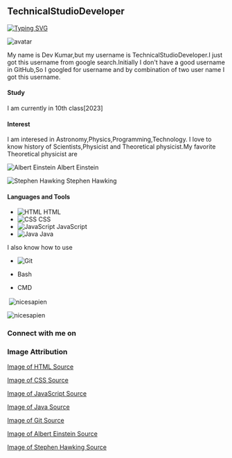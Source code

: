 ## TechnicalStudioDeveloper

[![Typing SVG](https://readme-typing-svg.herokuapp.com?color=36BCF7FF&lines=Hi%2C+my+name+is+Dev+Kumar;I+live+in+India;I+can+speak+Hindi,and+English)](https://git.io/typing-svg)

![avatar](https://images.weserv.nl/?url=https://github.com/TechnicalStudioDeveloper.png?v=4&h=300&w=300&fit=cover&mask=circle&maxage=7d)

My name is Dev Kumar,but my username is TechnicalStudioDeveloper.I just got this username from google search.Initially I don't have a good username in GitHub,So I googled for username and by combination of two user name I got this username.

#### Study
I am currently in 10th class[2023]
#### Interest
I am interesed in Astronomy,Physics,Programming,Technology.
I love to know history of Scientists,Physicist and Theoretical physicist.My favorite Theoretical physicist are

![Albert Einstein](https://images.weserv.nl/?url=https://upload.wikimedia.org/wikipedia/commons/thumb/3/3e/Einstein_1921_by_F_Schmutzer_-_restoration.jpg/440px-Einstein_1921_by_F_Schmutzer_-_restoration.jpg?v=4&h=60&w=60&fit=cover&mask=circle&maxage=7d) Albert Einstein

![Stephen Hawking](https://images.weserv.nl/?url=https://upload.wikimedia.org/wikipedia/commons/e/eb/Stephen_Hawking.StarChild.jpg?v=4&h=60&w=60&fit=cover&mask=circle&maxage=7d) Stephen Hawking

#### Languages and Tools
- ![HTML](https://images.weserv.nl/?url=https://upload.wikimedia.org/wikipedia/commons/thumb/6/61/HTML5_logo_and_wordmark.svg/240px-HTML5_logo_and_wordmark.svg.png?v=4&h=40&w=40) HTML
- ![CSS](https://images.weserv.nl/?url=https://upload.wikimedia.org/wikipedia/commons/thumb/d/d5/CSS3_logo_and_wordmark.svg/240px-CSS3_logo_and_wordmark.svg.png?v=4&h=40&w=40) CSS
- ![JavaScript](https://images.weserv.nl/?url=https://static.javatpoint.com/images/javascript/javascript_logo.png?v=4&h=40&w=40) JavaScript
- ![Java](https://images.weserv.nl/?url=https://raw.githubusercontent.com/github/explore/5b3600551e122a3277c2c5368af2ad5725ffa9a1/topics/java/java.png?v=4&h=40&w=40) Java

I also know how to use

- ![Git](https://images.weserv.nl/?url=https://git-scm.com/images/logo@2x.png?v=4&h=50&w=50)

- Bash
- CMD

<p>&nbsp;<img align="center" src="https://github-blabal-stats.vercel.app/api?username=TechnicalStudioDeveloper&show_icons=true&theme=dark" alt="nicesapien" /></p>
<p><img align="center" src="https://github-readme-streak-stats.herokuapp.com/?user=TechnicalStudioDeveloper&theme=dark" alt="nicesapien" /></p>

### Connect with me on


### Image Attribution

[Image of HTML Source](https://en.m.wikipedia.org/wiki/HTML)

[Image of CSS Source](https://en.m.wikipedia.org/wiki/CSS)

[Image of JavaScript Source](https://www.javatpoint.com/javascript-tutorial)

[Image of Java Source](https://github.com/topics/java)

[Image of Git Source](https://git-scm.com/)

[Image of Albert Einstein Source](https://en.m.wikipedia.org/wiki/Albert_Einstein)

[Image of Stephen Hawking Source](https://en.m.wikipedia.org/wiki/Stephen_Hawking)
